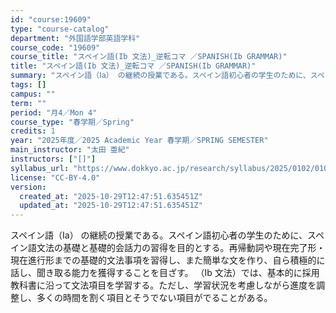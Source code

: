 ```yaml
---
id: "course:19609"
type: "course-catalog"
department: "外国語学部英語学科"
course_code: "19609"
course_title: "スペイン語(Ib 文法)_逆転コマ ／SPANISH(Ib GRAMMAR)"
title: "スペイン語(Ib 文法)_逆転コマ ／SPANISH(Ib GRAMMAR)"
summary: "スペイン語（Ⅰa） の継続の授業である。スペイン語初心者の学生のために、スペイン語文法の基礎と基礎的会話力の習得を目的とする。再帰動詞や現在完了形・現在進行形までの基礎的文法事項を習得し、また簡単な文を作り、自ら積極的に話し、聞き取る能力を…"
tags: []
campus: ""
term: ""
period: "月4／Mon 4"
course_type: "春学期／Spring"
credits: 1
year: "2025年度／2025 Academic Year 春学期／SPRING SEMESTER"
main_instructor: "太田 亜紀"
instructors: ["[]"]
syllabus_url: "https://www.dokkyo.ac.jp/research/syllabus/2025/0102/0102_19609_ja_JP.html"
license: "CC-BY-4.0"
version:
  created_at: "2025-10-29T12:47:51.635451Z"
  updated_at: "2025-10-29T12:47:51.635451Z"
---
```

スペイン語（Ⅰa） の継続の授業である。スペイン語初心者の学生のために、スペイン語文法の基礎と基礎的会話力の習得を目的とする。再帰動詞や現在完了形・現在進行形までの基礎的文法事項を習得し、また簡単な文を作り、自ら積極的に話し、聞き取る能力を獲得することを目ざす。 （Ⅰb 文法）では、基本的に採用教科書に沿って文法項目を学習する。ただし、学習状況を考慮しながら進度を調整し、多くの時間を割く項目とそうでない項目がでることがある。
